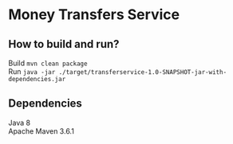 # Money Transfers Service
## How to build and run?
Build `mvn clean package`  
Run `java -jar ./target/transferservice-1.0-SNAPSHOT-jar-with-dependencies.jar`

## Dependencies
Java 8  
Apache Maven 3.6.1
